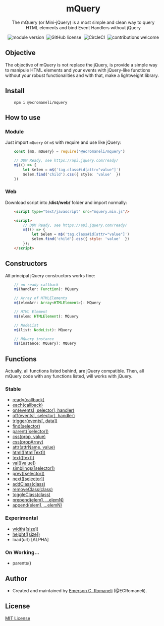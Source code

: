 <h1 align='center'>mQuery</h1>
<p align='center'>
The mQuery (or Mini-jQuery) is a most simple and clean way to query HTML elements and bind Event Handlers without jQuery
</p>
<p align='center'>
    <img src="https://img.shields.io/npm/v/@ecromaneli/mquery.svg" alt="module version">&nbsp;
    <img src="https://img.shields.io/badge/license-MIT-blue.svg" alt="GitHub license">&nbsp;
    <img src="https://circleci.com/gh/ECRomaneli/mQuery.svg?style=shield" alt="CircleCI">&nbsp;
    <img src="https://img.shields.io/badge/contributions-welcome-brightgreen.svg?style=flat" alt="contributions welcome">
</p>

## Objective
The objective of mQuery is not replace the jQuery, is provide a simple way to manipule HTML elements and your events with jQuery-like functions without your robust functionalities and with that, make a lightweight library.

## Install

```shell
    npm i @ecromaneli/mquery
```

## How to use
### Module
Just import `mQuery` or `m$` with require and use like jQuery:
```typescript
    const {m$, mQuery} = require('@ecromaneli/mquery')

    // DOM Ready, see https://api.jquery.com/ready/
    m$(() => { 
        let $elem = m$('tag.class#id[attr="value"]')
        $elem.find('child').css({ style: 'value'  })
    })
``` 

### Web
Download script into **/dist/web/** folder and import normally:
```html
    <script type="text/javascript" src="mquery.min.js"/>

    <script>
        // DOM Ready, see https://api.jquery.com/ready/
        m$(() => { 
            let $elem = m$('tag.class#id[attr="value"]')
            $elem.find('child').css({ style: 'value'  })
        });
    </script>
``` 

## Constructors
All principal jQuery constructors works fine:

```typescript
    // on ready callback
    m$(handler: Function): MQuery

    // Array of HTMLElements
    m$(elemArr: Array<HTMLElement>): MQuery

    // HTML Element
    m$(elem: HTMLElement): MQuery

    // NodeList
    m$(list: NodeList): MQuery

    // MQuery instance
    m$(instance: MQuery): MQuery
```

## Functions
Actually, all functions listed behind, are jQuery compatible. Then, all mQuery code with any functions listed, will works with jQuery.

### Stable
- [ready(callback)](http://api.jquery.com/ready/)
- [each(callback)](http://api.jquery.com/each/)
- [on(events[, selector], handler)](http://api.jquery.com/on/)
- [off(events[, selector], handler)](http://api.jquery.com/off/)
- [trigger(events[, data])](http://api.jquery.com/trigger/)
- [find(selector)](http://api.jquery.com/find/)
- [parent([selector])](http://api.jquery.com/parent/)
- [css(prop, value)](http://api.jquery.com/css/)
- [css(propArray)](http://api.jquery.com/css/)
- [attr(attrName, value)](http://api.jquery.com/attr/)
- [html([htmlText])](http://api.jquery.com/html/)
- [text([text])](http://api.jquery.com/text/)
- [val([value])](http://api.jquery.com/val/)
- [simblings([selector])](http://api.jquery.com/simblings/)
- [prev([selector])](http://api.jquery.com/prev/)
- [next([selector])](http://api.jquery.com/next/)
- [addClass(class)](http://api.jquery.com/addclass/)
- [removeClass(class)](http://api.jquery.com/removeclass/)
- [toggleClass(class)](http://api.jquery.com/toggleclass/)
- [prepend(elem1, ...elemN)](http://api.jquery.com/prepend/)
- [append(elem1, ...elemN)](http://api.jquery.com/append/)

### Experimental
- [width([size])](http://api.jquery.com/width/)
- [height([size])](http://api.jquery.com/height/)
- load(url) [ALPHA]


### On Working...
- parents()

## Author

- Created and maintained by [Emerson C. Romaneli](https://github.com/ECRomaneli) (@ECRomaneli).

## License

[MIT License](https://github.com/ECRomaneli/mQuery/blob/master/LICENSE.md)